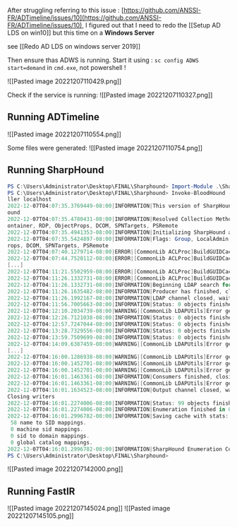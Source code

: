 After struggling referring to this issue : [https://github.com/ANSSI-FR/ADTimeline/issues/10](https://github.com/ANSSI-FR/ADTimeline/issues/10), I figured out that I need to redo the [[Setup AD LDS on win10]] but this time on a **Windows Server**

see [[Redo AD LDS on windows server 2019]]

Then ensure thas ADWS is running.
Start it using : `sc config ADWS start=demand` in `cmd.exe`, not powershell !

![[Pasted image 20221207110429.png]]

Check if the service is running:
![[Pasted image 20221207110327.png]]

## Running ADTimeline
![[Pasted image 20221207110554.png]]

Some files were generated:
![[Pasted image 20221207110754.png]]

## Running SharpHound

```powershell
PS C:\Users\Administrator\Desktop\FINAL\Sharphound> Import-Module .\SharpHound.ps1
PS C:\Users\Administrator\Desktop\FINAL\Sharphound> Invoke-BloodHound -Domain C137.LOCAL -LdapPort 3266 -DomainContro
ller localhost
2022-12-07T04:07:35.3769449-08:00|INFORMATION|This version of SharpHound is compatible with the 4.2 Release of BloodH
ound
2022-12-07T04:07:35.4780431-08:00|INFORMATION|Resolved Collection Methods: Group, LocalAdmin, Session, Trusts, ACL, C
ontainer, RDP, ObjectProps, DCOM, SPNTargets, PSRemote
2022-12-07T04:07:35.4941353-08:00|INFORMATION|Initializing SharpHound at 4:07 AM on 12/7/2022
2022-12-07T04:07:35.5424897-08:00|INFORMATION|Flags: Group, LocalAdmin, Session, Trusts, ACL, Container, RDP, ObjectP
rops, DCOM, SPNTargets, PSRemote
2022-12-07T04:07:40.1279714-08:00|ERROR|[CommonLib ACLProc]BuildGUIDCache - Unable to resolve forest
2022-12-07T04:07:44.7520112-08:00|ERROR|[CommonLib ACLProc]BuildGUIDCache - Unable to resolve forest
[...]
2022-12-07T04:11:21.5502959-08:00|ERROR|[CommonLib ACLProc]BuildGUIDCache - Unable to resolve forest
2022-12-07T04:11:26.1332731-08:00|ERROR|[CommonLib ACLProc]BuildGUIDCache - Unable to resolve forest
2022-12-07T04:11:26.1332731-08:00|INFORMATION|Beginning LDAP search for C137.LOCAL
2022-12-07T04:11:26.1635482-08:00|INFORMATION|Producer has finished, closing LDAP channel
2022-12-07T04:11:26.1992167-08:00|INFORMATION|LDAP channel closed, waiting for consumers
2022-12-07T04:11:56.7005663-08:00|INFORMATION|Status: 0 objects finished (+0 0)/s -- Using 81 MB RAM
2022-12-07T04:12:10.2034739-08:00|WARNING|[CommonLib LDAPUtils]Error getting forest, ENTDC sid is likely incorrect
2022-12-07T04:12:26.7121038-08:00|INFORMATION|Status: 0 objects finished (+0 0)/s -- Using 83 MB RAM
2022-12-07T04:12:57.7247044-08:00|INFORMATION|Status: 0 objects finished (+0 0)/s -- Using 83 MB RAM
2022-12-07T04:13:28.7329556-08:00|INFORMATION|Status: 0 objects finished (+0 0)/s -- Using 83 MB RAM
2022-12-07T04:13:59.7509699-08:00|INFORMATION|Status: 0 objects finished (+0 0)/s -- Using 83 MB RAM
2022-12-07T04:14:09.6387459-08:00|WARNING|[CommonLib LDAPUtils]Error getting forest, ENTDC sid is likely incorrect
[...]
2022-12-07T04:16:00.1286938-08:00|WARNING|[CommonLib LDAPUtils]Error getting forest, ENTDC sid is likely incorrect
2022-12-07T04:16:00.1452701-08:00|WARNING|[CommonLib LDAPUtils]Error getting forest, ENTDC sid is likely incorrect
2022-12-07T04:16:00.1452701-08:00|WARNING|[CommonLib LDAPUtils]Error getting forest, ENTDC sid is likely incorrect
2022-12-07T04:16:01.1463361-08:00|INFORMATION|Consumers finished, closing output channel
2022-12-07T04:16:01.1463361-08:00|WARNING|[CommonLib LDAPUtils]Error getting forest, ENTDC sid is likely incorrect
2022-12-07T04:16:01.1634523-08:00|INFORMATION|Output channel closed, waiting for output task to complete
Closing writers
2022-12-07T04:16:01.2274006-08:00|INFORMATION|Status: 99 objects finished (+63 0.36)/s -- Using 84 MB RAM
2022-12-07T04:16:01.2274006-08:00|INFORMATION|Enumeration finished in 00:04:35.1093083
2022-12-07T04:16:01.2996782-08:00|INFORMATION|Saving cache with stats: 58 ID to type mappings.
 58 name to SID mappings.
 0 machine sid mappings.
 0 sid to domain mappings.
 0 global catalog mappings.
2022-12-07T04:16:01.2996782-08:00|INFORMATION|SharpHound Enumeration Completed at 4:16 AM on 12/7/2022! Happy Graphing!
PS C:\Users\Administrator\Desktop\FINAL\Sharphound>
```
![[Pasted image 20221207142000.png]]

## Running FastIR
![[Pasted image 20221207145024.png]]
![[Pasted image 20221207145105.png]]
